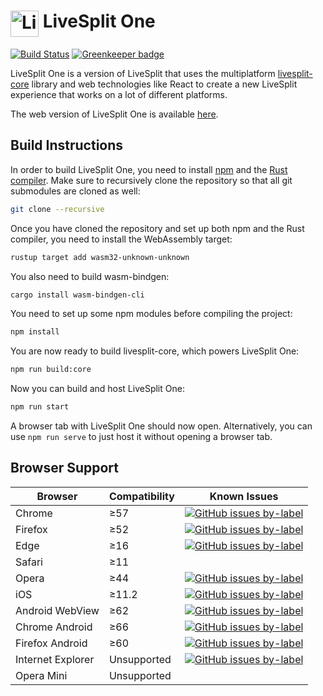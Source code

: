 # <img src="https://raw.githubusercontent.com/LiveSplit/LiveSplit/master/LiveSplit/Resources/Icon.png" alt="LiveSplit" height="42" width="45" align="top"/> LiveSplit One

[![Build Status](https://github.com/LiveSplit/LiveSplitOne/workflows/CI/badge.svg)](https://github.com/LiveSplit/LiveSplitOne/actions) [![Greenkeeper badge](https://badges.greenkeeper.io/LiveSplit/LiveSplitOne.svg)](https://greenkeeper.io/)

LiveSplit One is a version of LiveSplit that uses the multiplatform
[livesplit-core](https://github.com/LiveSplit/livesplit-core) library and web
technologies like React to create a new LiveSplit experience that
works on a lot of different platforms.

The web version of LiveSplit One is available [here](https://one.livesplit.org/).

## Build Instructions

In order to build LiveSplit One, you need to install
[npm](https://www.npmjs.com/get-npm) and the [Rust
compiler](https://www.rust-lang.org/). Make sure to recursively clone the
repository so that all git submodules are cloned as well:

```bash
git clone --recursive
```

Once you have cloned the repository and set up both npm and the Rust compiler, you need to install the WebAssembly target:

```bash
rustup target add wasm32-unknown-unknown
```

You also need to build wasm-bindgen:

```bash
cargo install wasm-bindgen-cli
```

You need to set up some npm modules before compiling the project:

```bash
npm install
```

You are now ready to build livesplit-core, which powers LiveSplit One:

```bash
npm run build:core
```

Now you can build and host LiveSplit One:

```bash
npm run start
```

A browser tab with LiveSplit One should now open. Alternatively, you can use `npm
run serve` to just host it without opening a browser tab.

## Browser Support

| Browser           | Compatibility | Known Issues                                                                                                                                                                                                            |
| ----------------- | ------------- | ----------------------------------------------------------------------------------------------------------------------------------------------------------------------------------------------------------------------- |
| Chrome            | ≥57           | [![GitHub issues by-label](https://img.shields.io/github/issues/LiveSplit/LiveSplitOne/Google%20Chrome.svg)](https://github.com/LiveSplit/LiveSplitOne/issues?q=is%3Aissue+is%3Aopen+label%3A"Google%20Chrome")         |
| Firefox           | ≥52           | [![GitHub issues by-label](https://img.shields.io/github/issues/LiveSplit/LiveSplitOne/Firefox.svg)](https://github.com/LiveSplit/LiveSplitOne/issues?q=is%3Aissue+is%3Aopen+label%3AFirefox)                           |
| Edge              | ≥16           | [![GitHub issues by-label](https://img.shields.io/github/issues/LiveSplit/LiveSplitOne/Microsoft%20Edge.svg)](https://github.com/LiveSplit/LiveSplitOne/issues?q=is%3Aissue+is%3Aopen+label%3A"Microsoft%20Edge")       |
| Safari            | ≥11           |                                                                                                                                                                                                                         |
| Opera             | ≥44           | [![GitHub issues by-label](https://img.shields.io/github/issues/LiveSplit/LiveSplitOne/Google%20Chrome.svg)](https://github.com/LiveSplit/LiveSplitOne/issues?q=is%3Aissue+is%3Aopen+label%3A"Google%20Chrome")         |
| iOS               | ≥11.2         | [![GitHub issues by-label](https://img.shields.io/github/issues/LiveSplit/LiveSplitOne/iOS.svg)](https://github.com/LiveSplit/LiveSplitOne/issues?q=is%3Aissue+is%3Aopen+label%3AiOS)                                   |
| Android WebView   | ≥62           | [![GitHub issues by-label](https://img.shields.io/github/issues/LiveSplit/LiveSplitOne/Android.svg)](https://github.com/LiveSplit/LiveSplitOne/issues?q=is%3Aissue+is%3Aopen+label%3AAndroid)                           |
| Chrome Android    | ≥66           | [![GitHub issues by-label](https://img.shields.io/github/issues/LiveSplit/LiveSplitOne/Android.svg)](https://github.com/LiveSplit/LiveSplitOne/issues?q=is%3Aissue+is%3Aopen+label%3AAndroid)                           |
| Firefox Android   | ≥60           | [![GitHub issues by-label](https://img.shields.io/github/issues/LiveSplit/LiveSplitOne/Android.svg)](https://github.com/LiveSplit/LiveSplitOne/issues?q=is%3Aissue+is%3Aopen+label%3AAndroid)                           |
| Internet Explorer | Unsupported   | [![GitHub issues by-label](https://img.shields.io/github/issues/LiveSplit/LiveSplitOne/Internet%20Explorer.svg)](https://github.com/LiveSplit/LiveSplitOne/issues?q=is%3Aissue+is%3Aopen+label%3A"Internet%20Explorer") |
| Opera Mini        | Unsupported   |                                                                                                                                                                                                                         |
